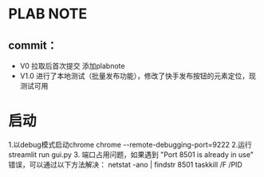 # PLAB NOTE

## commit：
- V0 拉取后首次提交 添加plabnote
- V1.0 进行了本地测试（批量发布功能），修改了快手发布按钮的元素定位，现测试可用




# 启动
1.以debug模式启动chrome 
chrome --remote-debugging-port=9222
2.运行
streamlit run gui.py
3. 端口占用问题，如果遇到 "Port 8501 is already in use" 错误，可以通过以下方法解决：
netstat -ano | findstr 8501
taskkill /F /PID <PID>